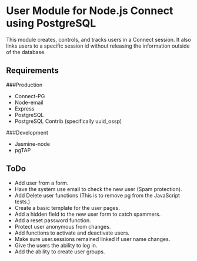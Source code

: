 # User Module for Node.js Connect using PostgreSQL

This module creates, controls, and tracks users in a Connect
session.  It also links users to a specific session id without
releasing the information outside of the database.  

## Requirements
###Production
* Connect-PG
* Node-email
* Express
* PostgreSQL
* PostgreSQL Contrib (specifically uuid_ossp)

###Development
* Jasmine-node
* pgTAP

## ToDo 
* Add user from a form.
* Have the system use email to check the new user (Spam protection).
* Add Delete user functions (This is to remove pg from the JavaScript tests.)
* Create a basic template for the user pages.
* Add a hidden field to the new user form to catch spammers.
* Add a reset password function.
* Protect user anonymous from changes.
* Add functions to activate and deactivate users.
* Make sure user.sessions remained linked if user name changes.
* Give the users the ability to log in.  
* Add the ability to create user groups.  